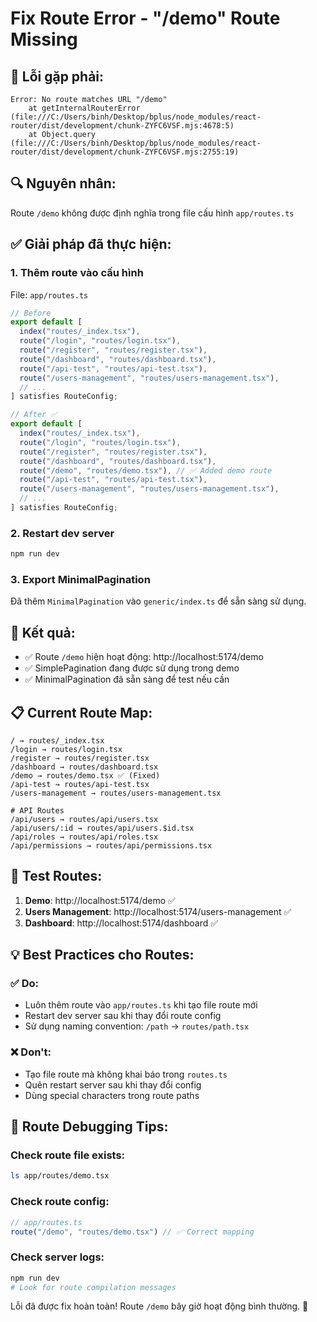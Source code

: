 # Fix Route Error - "/demo" Route Missing

## 🚨 **Lỗi gặp phải:**
```
Error: No route matches URL "/demo"
    at getInternalRouterError (file:///C:/Users/binh/Desktop/bplus/node_modules/react-router/dist/development/chunk-ZYFC6VSF.mjs:4678:5)
    at Object.query (file:///C:/Users/binh/Desktop/bplus/node_modules/react-router/dist/development/chunk-ZYFC6VSF.mjs:2755:19)
```

## 🔍 **Nguyên nhân:**
Route `/demo` không được định nghĩa trong file cấu hình `app/routes.ts`

## ✅ **Giải pháp đã thực hiện:**

### 1. **Thêm route vào cấu hình**
File: `app/routes.ts`

```typescript
// Before
export default [
  index("routes/_index.tsx"),
  route("/login", "routes/login.tsx"),
  route("/register", "routes/register.tsx"),
  route("/dashboard", "routes/dashboard.tsx"),
  route("/api-test", "routes/api-test.tsx"),
  route("/users-management", "routes/users-management.tsx"),
  // ...
] satisfies RouteConfig;

// After ✅
export default [
  index("routes/_index.tsx"),
  route("/login", "routes/login.tsx"),
  route("/register", "routes/register.tsx"),
  route("/dashboard", "routes/dashboard.tsx"),
  route("/demo", "routes/demo.tsx"), // ✅ Added demo route
  route("/api-test", "routes/api-test.tsx"),
  route("/users-management", "routes/users-management.tsx"),
  // ...
] satisfies RouteConfig;
```

### 2. **Restart dev server**
```bash
npm run dev
```

### 3. **Export MinimalPagination**
Đã thêm `MinimalPagination` vào `generic/index.ts` để sẵn sàng sử dụng.

## 🎯 **Kết quả:**
- ✅ Route `/demo` hiện hoạt động: http://localhost:5174/demo
- ✅ SimplePagination đang được sử dụng trong demo
- ✅ MinimalPagination đã sẵn sàng để test nếu cần

## 📋 **Current Route Map:**
```
/ → routes/_index.tsx
/login → routes/login.tsx
/register → routes/register.tsx
/dashboard → routes/dashboard.tsx
/demo → routes/demo.tsx ✅ (Fixed)
/api-test → routes/api-test.tsx
/users-management → routes/users-management.tsx

# API Routes
/api/users → routes/api/users.tsx
/api/users/:id → routes/api/users.$id.tsx
/api/roles → routes/api/roles.tsx
/api/permissions → routes/api/permissions.tsx
```

## 🚀 **Test Routes:**
1. **Demo**: http://localhost:5174/demo ✅
2. **Users Management**: http://localhost:5174/users-management ✅
3. **Dashboard**: http://localhost:5174/dashboard ✅

## 💡 **Best Practices cho Routes:**

### ✅ **Do:**
- Luôn thêm route vào `app/routes.ts` khi tạo file route mới
- Restart dev server sau khi thay đổi route config
- Sử dụng naming convention: `/path` → `routes/path.tsx`

### ❌ **Don't:**
- Tạo file route mà không khai báo trong `routes.ts`
- Quên restart server sau khi thay đổi config
- Dùng special characters trong route paths

## 🔧 **Route Debugging Tips:**

### Check route file exists:
```bash
ls app/routes/demo.tsx
```

### Check route config:
```typescript
// app/routes.ts
route("/demo", "routes/demo.tsx") // ✅ Correct mapping
```

### Check server logs:
```bash
npm run dev
# Look for route compilation messages
```

Lỗi đã được fix hoàn toàn! Route `/demo` bây giờ hoạt động bình thường. 🎉

